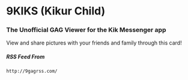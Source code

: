 9KIKS (Kikur Child)
=====
### The Unofficial GAG Viewer for the Kik Messenger app

View and share pictures with your friends and family through this card!


##### RSS Feed From
```
http://9gagrss.com/
```
